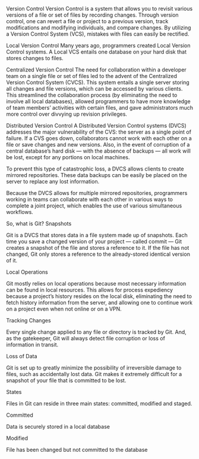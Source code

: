 Version Control
Version Control is a system that allows you to revisit various versions of a file or set of files by recording changes. Through version control, one can revert a file or project to a previous version, track modifications and modifying individuals, and compare changes. By utilizing a Version Control System (VCS), mistakes with files can easily be rectified.

Local Version Control
Many years ago, programmers created Local Version Control systems. A Local VCS entails one database on your hard disk that stores changes to files.

Centralized Version Control
The need for collaboration within a developer team on a single file or set of files led to the advent of the Centralized Version Control System (CVCS). This system entails a single server storing all changes and file versions, which can be accessed by various clients. This streamlined the collaboration process (by eliminating the need to involve all local databases), allowed programmers to have more knowledge of team members’ activities with certain files, and gave administrators much more control over divvying up revision privileges.

Distributed Version Control
A Distributed Version Control systems (DVCS) addresses the major vulnerability of the CVS: the server as a single point of failure. If a CVS goes down, collaborators cannot work with each other on a file or save changes and new versions. Also, in the event of corruption of a central database’s hard disk — with the absence of backups — all work will be lost, except for any portions on local machines.

To prevent this type of catastrophic loss, a DVCS allows clients to create mirrored repositories. These data backups can be easily be placed on the server to replace any lost information.

Because the DVCS allows for multiple mirrored repositories, programmers working in teams can collaborate with each other in various ways to complete a joint project, which enables the use of various simultaneous workflows.

So, what is Git?
Snapshots

Git is a DVCS that stores data in a file system made up of snapshots. Each time you save a changed version of your project — called commit — Git creates a snapshot of the file and stores a reference to it. If the file has not changed, Git only stores a reference to the already-stored identical version of it.

Local Operations

Git mostly relies on local operations because most necessary information can be found in local resources. This allows for process expediency because a project’s history resides on the local disk, eliminating the need to fetch history information from the server, and allowing one to continue work on a project even when not online or on a VPN.

Tracking Changes

Every single change applied to any file or directory is tracked by Git. And, as the gatekeeper, Git will always detect file corruption or loss of information in transit.

Loss of Data

Git is set up to greatly minimize the possibility of irreversible damage to files, such as accidentally lost data. Git makes it extremely difficult for a snapshot of your file that is committed to be lost.

States

Files in Git can reside in three main states: committed, modified and staged.

Committed

Data is securely stored in a local database

Modified

File has been changed but not committed to the database
